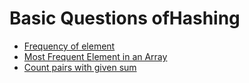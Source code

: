 # Basic Questions ofHashing

- [Frequency of element](https://www.geeksforgeeks.org/problems/frequency-of-elements--111353/1)
- [Most Frequent Element in an Array](https://www.geeksforgeeks.org/problems/most-frequent-element-in-an-array/1)
- [Count pairs with given sum](https://www.geeksforgeeks.org/problems/count-pairs-with-given-sum--150253/1)
